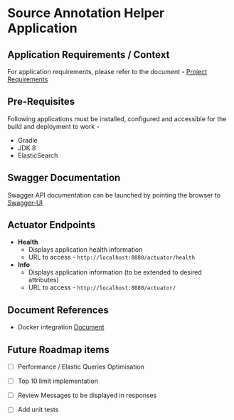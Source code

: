 # Source Annotation Helper Application

## Application Requirements / Context
For application requirements, please refer to the document - 
[Project Requirements](https://docs.google.com/document/d/1LyIMCls1Zf6r0TQRXuFy6obXwfacQQ6gqfcUpEUc7os/edit?pli=1#heading=h.dqhch82jqy5z)

## Pre-Requisites
Following applications must be installed, configured and accessible for the build and deployment to work -
- Gradle
- JDK 8
- ElasticSearch

## Swagger Documentation
Swagger API documentation can be launched by pointing the browser to [Swagger-UI](http://localhost:8080/swagger-ui/)

## Actuator Endpoints
- **Health**
  - Displays application health information
  - URL to access - `http://localhost:8080/actuator/health`
- **Info**
  - Displays application information (to be extended to desired attributes)
  - URL to access - `http://localhost:8080/actuator/`


## Document References
- Docker integration [Document](./docs/DockerIntegration.md)


## Future Roadmap items
- [ ] Performance / Elastic Queries Optimisation
- [ ] Top 10 limit implementation
- [ ] Review Messages to be displayed in responses
- [ ] Add unit tests



